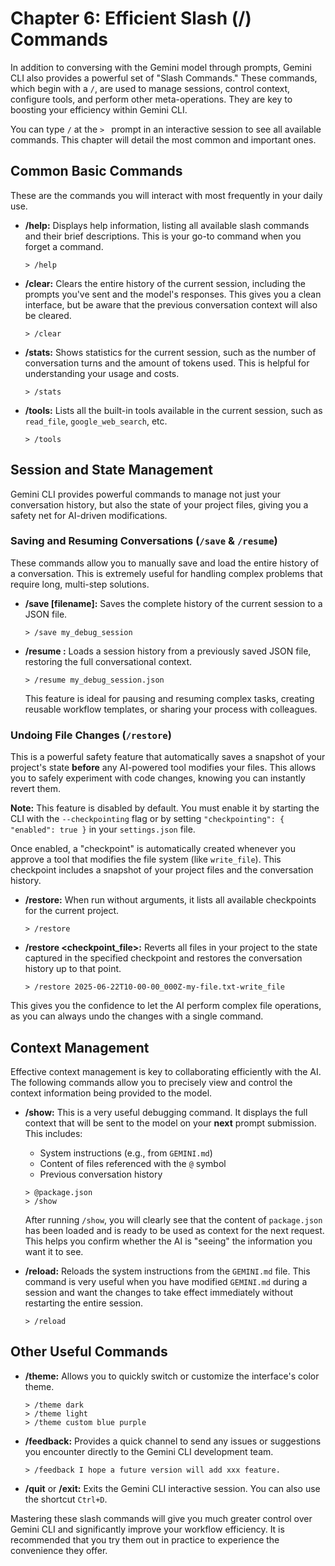 # Chapter 6: Efficient Slash (/) Commands

In addition to conversing with the Gemini model through prompts, Gemini CLI also provides a powerful set of "Slash Commands." These commands, which begin with a `/`, are used to manage sessions, control context, configure tools, and perform other meta-operations. They are key to boosting your efficiency within Gemini CLI.

You can type `/` at the `> ` prompt in an interactive session to see all available commands. This chapter will detail the most common and important ones.

## Common Basic Commands

These are the commands you will interact with most frequently in your daily use.

*   **/help:** Displays help information, listing all available slash commands and their brief descriptions. This is your go-to command when you forget a command.
    ```
    > /help
    ```

*   **/clear:** Clears the entire history of the current session, including the prompts you've sent and the model's responses. This gives you a clean interface, but be aware that the previous conversation context will also be cleared.
    ```
    > /clear
    ```

*   **/stats:** Shows statistics for the current session, such as the number of conversation turns and the amount of tokens used. This is helpful for understanding your usage and costs.
    ```
    > /stats
    ```

*   **/tools:** Lists all the built-in tools available in the current session, such as `read_file`, `google_web_search`, etc.
    ```
    > /tools
    ```

## Session and State Management

Gemini CLI provides powerful commands to manage not just your conversation history, but also the state of your project files, giving you a safety net for AI-driven modifications.

### Saving and Resuming Conversations (`/save` & `/resume`)

These commands allow you to manually save and load the entire history of a conversation. This is extremely useful for handling complex problems that require long, multi-step solutions.

*   **/save [filename]:** Saves the complete history of the current session to a JSON file.
    ```
    > /save my_debug_session
    ```
*   **/resume <filename>:** Loads a session history from a previously saved JSON file, restoring the full conversational context.
    ```
    > /resume my_debug_session.json
    ```
    This feature is ideal for pausing and resuming complex tasks, creating reusable workflow templates, or sharing your process with colleagues.

### Undoing File Changes (`/restore`)

This is a powerful safety feature that automatically saves a snapshot of your project's state **before** any AI-powered tool modifies your files. This allows you to safely experiment with code changes, knowing you can instantly revert them.

**Note:** This feature is disabled by default. You must enable it by starting the CLI with the `--checkpointing` flag or by setting `"checkpointing": { "enabled": true }` in your `settings.json` file.

Once enabled, a "checkpoint" is automatically created whenever you approve a tool that modifies the file system (like `write_file`). This checkpoint includes a snapshot of your project files and the conversation history.

*   **/restore:** When run without arguments, it lists all available checkpoints for the current project.
    ```
    > /restore
    ```
*   **/restore <checkpoint_file>:** Reverts all files in your project to the state captured in the specified checkpoint and restores the conversation history up to that point.
    ```
    > /restore 2025-06-22T10-00-00_000Z-my-file.txt-write_file
    ```
This gives you the confidence to let the AI perform complex file operations, as you can always undo the changes with a single command.

## Context Management

Effective context management is key to collaborating efficiently with the AI. The following commands allow you to precisely view and control the context information being provided to the model.

*   **/show:** This is a very useful debugging command. It displays the full context that will be sent to the model on your **next** prompt submission. This includes:
    *   System instructions (e.g., from `GEMINI.md`)
    *   Content of files referenced with the `@` symbol
    *   Previous conversation history
    ```
    > @package.json
    > /show
    ```
    After running `/show`, you will clearly see that the content of `package.json` has been loaded and is ready to be used as context for the next request. This helps you confirm whether the AI is "seeing" the information you want it to see.

*   **/reload:** Reloads the system instructions from the `GEMINI.md` file. This command is very useful when you have modified `GEMINI.md` during a session and want the changes to take effect immediately without restarting the entire session.
    ```
    > /reload
    ```

## Other Useful Commands

*   **/theme:** Allows you to quickly switch or customize the interface's color theme.
    ```
    > /theme dark
    > /theme light
    > /theme custom blue purple
    ```

*   **/feedback:** Provides a quick channel to send any issues or suggestions you encounter directly to the Gemini CLI development team.
    ```
    > /feedback I hope a future version will add xxx feature.
    ```

*   **/quit** or **/exit:** Exits the Gemini CLI interactive session. You can also use the shortcut `Ctrl+D`.

Mastering these slash commands will give you much greater control over Gemini CLI and significantly improve your workflow efficiency. It is recommended that you try them out in practice to experience the convenience they offer.
